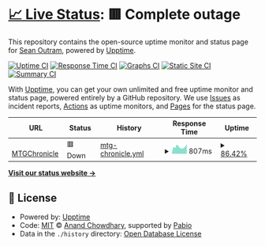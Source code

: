 # [📈 Live Status](https://status.sean.cyou): <!--live status--> **🟥 Complete outage**

This repository contains the open-source uptime monitor and status page for [Sean Outram](sean-outram.dev), powered by [Upptime](https://github.com/upptime/upptime).

[![Uptime CI](https://github.com/devramsean0/status/workflows/Uptime%20CI/badge.svg)](https://github.com/devramsean0/status/actions?query=workflow%3A%22Uptime+CI%22)
[![Response Time CI](https://github.com/devramsean0/status/workflows/Response%20Time%20CI/badge.svg)](https://github.com/devramsean0/status/actions?query=workflow%3A%22Response+Time+CI%22)
[![Graphs CI](https://github.com/devramsean0/status/workflows/Graphs%20CI/badge.svg)](https://github.com/devramsean0/status/actions?query=workflow%3A%22Graphs+CI%22)
[![Static Site CI](https://github.com/devramsean0/status/workflows/Static%20Site%20CI/badge.svg)](https://github.com/devramsean0/status/actions?query=workflow%3A%22Static+Site+CI%22)
[![Summary CI](https://github.com/devramsean0/status/workflows/Summary%20CI/badge.svg)](https://github.com/devramsean0/status/actions?query=workflow%3A%22Summary+CI%22)

With [Upptime](https://upptime.js.org), you can get your own unlimited and free uptime monitor and status page, powered entirely by a GitHub repository. We use [Issues](https://github.com/devramsean0/status/issues) as incident reports, [Actions](https://github.com/devramsean0/status/actions) as uptime monitors, and [Pages](https://status.sean.cyou) for the status page.

<!--start: status pages-->
<!-- This summary is generated by Upptime (https://github.com/upptime/upptime) -->
<!-- Do not edit this manually, your changes will be overwritten -->
<!-- prettier-ignore -->
| URL | Status | History | Response Time | Uptime |
| --- | ------ | ------- | ------------- | ------ |
| <img alt="" src="https://icons.duckduckgo.com/ip3/mtgchronicle.sean.cyou.ico" height="13"> [MTGChronicle](https://mtgchronicle.sean.cyou/up) | 🟥 Down | [mtg-chronicle.yml](https://github.com/devramsean0/status/commits/HEAD/history/mtg-chronicle.yml) | <details><summary><img alt="Response time graph" src="./graphs/mtg-chronicle/response-time-week.png" height="20"> 807ms</summary><br><a href="https://status.sean.cyou/history/mtg-chronicle"><img alt="Response time 634" src="https://img.shields.io/endpoint?url=https%3A%2F%2Fraw.githubusercontent.com%2Fdevramsean0%2Fstatus%2FHEAD%2Fapi%2Fmtg-chronicle%2Fresponse-time.json"></a><br><a href="https://status.sean.cyou/history/mtg-chronicle"><img alt="24-hour response time 781" src="https://img.shields.io/endpoint?url=https%3A%2F%2Fraw.githubusercontent.com%2Fdevramsean0%2Fstatus%2FHEAD%2Fapi%2Fmtg-chronicle%2Fresponse-time-day.json"></a><br><a href="https://status.sean.cyou/history/mtg-chronicle"><img alt="7-day response time 807" src="https://img.shields.io/endpoint?url=https%3A%2F%2Fraw.githubusercontent.com%2Fdevramsean0%2Fstatus%2FHEAD%2Fapi%2Fmtg-chronicle%2Fresponse-time-week.json"></a><br><a href="https://status.sean.cyou/history/mtg-chronicle"><img alt="30-day response time 710" src="https://img.shields.io/endpoint?url=https%3A%2F%2Fraw.githubusercontent.com%2Fdevramsean0%2Fstatus%2FHEAD%2Fapi%2Fmtg-chronicle%2Fresponse-time-month.json"></a><br><a href="https://status.sean.cyou/history/mtg-chronicle"><img alt="1-year response time 634" src="https://img.shields.io/endpoint?url=https%3A%2F%2Fraw.githubusercontent.com%2Fdevramsean0%2Fstatus%2FHEAD%2Fapi%2Fmtg-chronicle%2Fresponse-time-year.json"></a></details> | <details><summary><a href="https://status.sean.cyou/history/mtg-chronicle">86.42%</a></summary><a href="https://status.sean.cyou/history/mtg-chronicle"><img alt="All-time uptime 97.41%" src="https://img.shields.io/endpoint?url=https%3A%2F%2Fraw.githubusercontent.com%2Fdevramsean0%2Fstatus%2FHEAD%2Fapi%2Fmtg-chronicle%2Fuptime.json"></a><br><a href="https://status.sean.cyou/history/mtg-chronicle"><img alt="24-hour uptime 43.77%" src="https://img.shields.io/endpoint?url=https%3A%2F%2Fraw.githubusercontent.com%2Fdevramsean0%2Fstatus%2FHEAD%2Fapi%2Fmtg-chronicle%2Fuptime-day.json"></a><br><a href="https://status.sean.cyou/history/mtg-chronicle"><img alt="7-day uptime 86.42%" src="https://img.shields.io/endpoint?url=https%3A%2F%2Fraw.githubusercontent.com%2Fdevramsean0%2Fstatus%2FHEAD%2Fapi%2Fmtg-chronicle%2Fuptime-week.json"></a><br><a href="https://status.sean.cyou/history/mtg-chronicle"><img alt="30-day uptime 96.43%" src="https://img.shields.io/endpoint?url=https%3A%2F%2Fraw.githubusercontent.com%2Fdevramsean0%2Fstatus%2FHEAD%2Fapi%2Fmtg-chronicle%2Fuptime-month.json"></a><br><a href="https://status.sean.cyou/history/mtg-chronicle"><img alt="1-year uptime 97.41%" src="https://img.shields.io/endpoint?url=https%3A%2F%2Fraw.githubusercontent.com%2Fdevramsean0%2Fstatus%2FHEAD%2Fapi%2Fmtg-chronicle%2Fuptime-year.json"></a></details>

<!--end: status pages-->

[**Visit our status website →**](https://status.sean.cyou)

## 📄 License

- Powered by: [Upptime](https://github.com/upptime/upptime)
- Code: [MIT](./LICENSE) © [Anand Chowdhary](https://anandchowdhary.com), supported by [Pabio](https://pabio.com)
- Data in the `./history` directory: [Open Database License](https://opendatacommons.org/licenses/odbl/1-0/)

